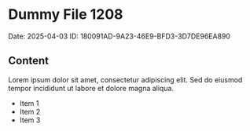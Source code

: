 # Dummy File 1208

Date: 2025-04-03
ID: 180091AD-9A23-46E9-BFD3-3D7DE96EA890

## Content

Lorem ipsum dolor sit amet, consectetur adipiscing elit.
Sed do eiusmod tempor incididunt ut labore et dolore magna aliqua.

* Item 1
* Item 2
* Item 3
